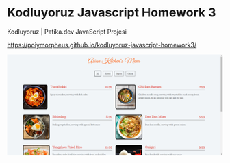 # Kodluyoruz Javascript Homework 3
Kodluyoruz | Patika.dev JavaScript Projesi

https://poiymorpheus.github.io/kodluyoruz-javascript-homework3/

![alt text](https://github.com/PoIyMorpheus/kodluyoruz-javascript-homework3/blob/main/screenshot.png)
